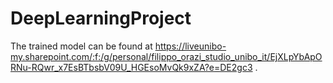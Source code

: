 # DeepLearningProject
The trained model can be found at https://liveunibo-my.sharepoint.com/:f:/g/personal/filippo_orazi_studio_unibo_it/EjXLpYbApORNu-RQwr_x7EsBTbsbV09U_HGEsoMvQk9xZA?e=DE2gc3 .
